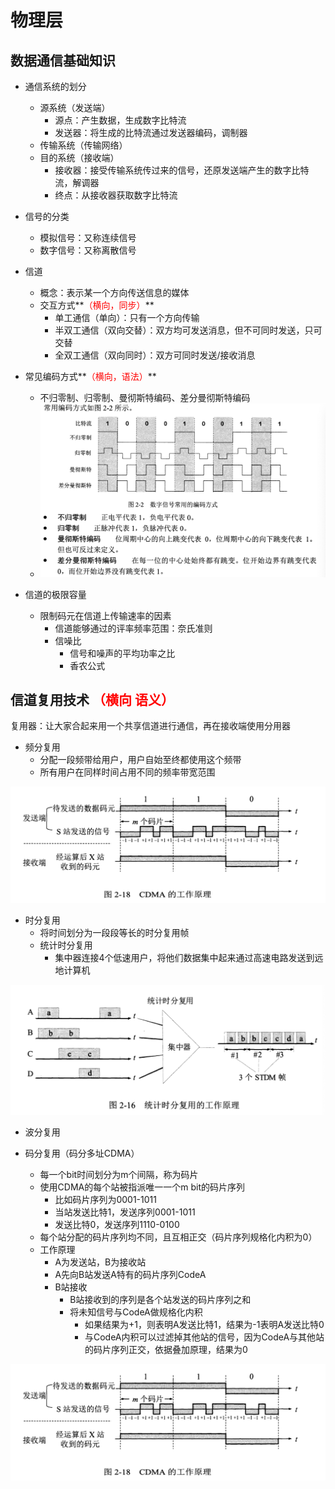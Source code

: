 # 物理层

## 数据通信基础知识

* 通信系统的划分
  * 源系统（发送端）
    * 源点：产生数据，生成数字比特流
    * 发送器：将生成的比特流通过发送器编码，调制器
  * 传输系统（传输网络）
  * 目的系统（接收端）
    * 接收器：接受传输系统传过来的信号，还原发送端产生的数字比特流，解调器
    * 终点：从接收器获取数字比特流

* 信号的分类
  * 模拟信号：又称连续信号
  * 数字信号：又称离散信号
* 信道
  * 概念：表示某一个方向传送信息的媒体
  * 交互方式**<font color=red>（横向，同步）</font>**
    * 单工通信（单向）：只有一个方向传输
    * 半双工通信（双向交替）：双方均可发送消息，但不可同时发送，只可交替
    * 全双工通信（双向同时）：双方可同时发送/接收消息
* 常见编码方式**<font color=red>（横向，语法）</font>**
  * 不归零制、归零制、曼彻斯特编码、差分曼彻斯特编码
  * ![1](./Pic/C2/1.png)

* 信道的极限容量
  * 限制码元在信道上传输速率的因素
    * 信道能够通过的评率频率范围：奈氏准则
    * 信噪比
      * 信号和噪声的平均功率之比
      * 香农公式



## 信道复用技术  <font color=red>（横向 语义）</font>

复用器：让大家合起来用一个共享信道进行通信，再在接收端使用分用器

* 频分复用
  * 分配一段频带给用户，用户自始至终都使用这个频带
  * 所有用户在同样时间占用不同的频率带宽范围

<img src="./Pic/C2/4.png" alt="4" style="zoom:50%;" />

* 时分复用
  * 将时间划分为一段段等长的时分复用帧
  * 统计时分复用
    * 集中器连接4个低速用户，将他们数据集中起来通过高速电路发送到远地计算机

<img src="./Pic/C2/3.png" alt="4" style="zoom:50%;" />

* 波分复用

* 码分复用（码分多址CDMA）
  * 每一个bit时间划分为m个间隔，称为码片
  * 使用CDMA的每个站被指派唯一一个m bit的码片序列
    * 比如码片序列为0001-1011
    * 当站发送比特1，发送序列0001-1011
    * 发送比特0，发送序列1110-0100
  * 每个站分配的码片序列均不同，且互相正交（码片序列规格化内积为0）
  * 工作原理
    * A为发送站，B为接收站
    * A先向B站发送A特有的码片序列CodeA
    * B站接收
      * B站接收到的序列是各个站发送的码片序列之和
      * 将未知信号与CodeA做规格化内积
        * 如果结果为+1，则表明A发送比特1，结果为-1表明A发送比特0
        * 与CodeA内积可以过滤掉其他站的信号，因为CodeA与其他站的码片序列正交，依据叠加原理，结果为0

<img src="./Pic/C2/4.png" alt="4" style="zoom:50%;" />

